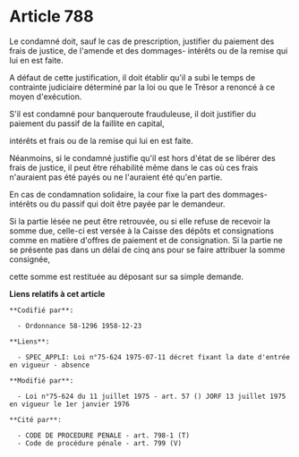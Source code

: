 # Article 788

Le condamné doit, sauf le cas de prescription, justifier du paiement des frais de justice, de l'amende et des dommages-
intérêts ou de la remise qui lui en est faite. 

A défaut de cette justification, il doit établir qu'il a subi le temps de contrainte judiciaire déterminé par la loi ou que
le Trésor a renoncé à ce moyen d'exécution. 

S'il est condamné pour banqueroute frauduleuse, il doit justifier du paiement du passif de la faillite en capital,

intérêts et frais ou de la remise qui lui en est faite. 

Néanmoins, si le condamné justifie qu'il est hors d'état de se libérer des frais de justice, il peut être réhabilité même
dans le cas où ces frais n'auraient pas été payés ou ne l'auraient été qu'en partie. 

En cas de condamnation solidaire, la cour fixe la part des dommages-intérêts ou du passif qui doit être payée par le
demandeur. 

Si la partie lésée ne peut être retrouvée, ou si elle refuse de recevoir la somme due, celle-ci est versée à la Caisse des
dépôts et consignations comme en matière d'offres de paiement et de consignation. Si la partie ne se présente pas dans un
délai de cinq ans pour se faire attribuer la somme consignée,

cette somme est restituée au déposant sur sa simple demande.

**Liens relatifs à cet article**

	**Codifié par**:

	  - Ordonnance 58-1296 1958-12-23

	**Liens**:

	  - SPEC_APPLI: Loi n°75-624 1975-07-11 décret fixant la date d'entrée en vigueur - absence

	**Modifié par**:

	  - Loi n°75-624 du 11 juillet 1975 - art. 57 () JORF 13 juillet 1975 en vigueur le 1er janvier 1976

	**Cité par**:

	  - CODE DE PROCEDURE PENALE - art. 798-1 (T)
	  - Code de procédure pénale - art. 799 (V)
